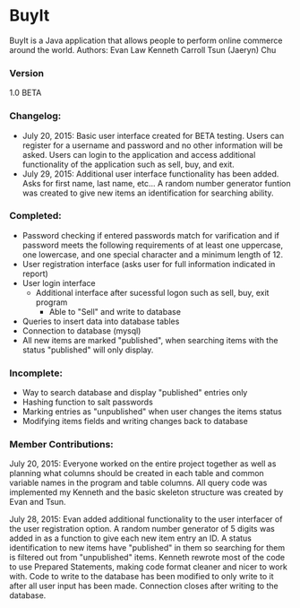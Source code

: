 # BuyIt
BuyIt is a Java application that allows people to perform online commerce around the world.
Authors:
Evan Law
Kenneth Carroll
Tsun (Jaeryn) Chu

### Version
1.0 BETA

### Changelog:
* July 20, 2015:
    Basic user interface created for BETA testing. Users can register for a username and password and no other information will be asked. Users can login to the application and access additional functionality of the application such as sell, buy, and exit. 
* July 29, 2015:
    Additional user interface functionality has been added. Asks for first name, last name, etc... A random number generator funtion was created to give new items an identification for searching ability.

### Completed:
* Password checking if entered passwords match for varification and if password meets the following requirements of at least one uppercase, one lowercase, and one special character and a minimum length of 12. 
* User registration interface (asks user for full information indicated in report)
* User login interface
    *  Additional interface after sucessful logon such as sell, buy, exit program
        *  Able to "Sell" and write to database
* Queries to insert data into database tables
* Connection to database (mysql)
* All new items are marked "published", when searching items with the status "published" will only display.

### Incomplete:
* Way to search database and display "published" entries only
* Hashing function to salt passwords
* Marking entries as "unpublished" when user changes the items status
* Modifying items fields and writing changes back to database

### Member Contributions:
July 20, 2015: Everyone worked on the entire project together as well as planning what columns should be created in each table and common variable names in the program and table columns. All query code was implemented my Kenneth and the basic skeleton structure was created by Evan and Tsun. 

July 28, 2015: Evan added additional functionality to the user interfacer of the user registration option. A random number generator of 5 digits was added in as a function to give each new item entry an ID. A status identification to new items have "published" in them so searching for them is filtered out from "unpublished" items. Kenneth rewrote most of the code to use Prepared Statements, making code format cleaner and nicer to work with. Code to write to the database has been modified to only write to it after all user input has been made. Connection closes after writing to the database. 
